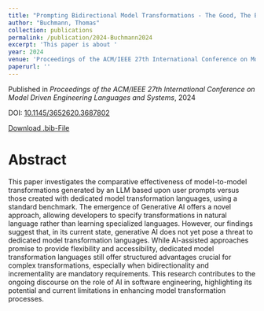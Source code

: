 ```yaml
---
title: "Prompting Bidirectional Model Transformations - The Good, The Bad and The Ugly"
author: "Buchmann, Thomas"
collection: publications
permalink: /publication/2024-Buchmann2024
excerpt: 'This paper is about '
year: 2024
venue: 'Proceedings of the ACM/IEEE 27th International Conference on Model Driven Engineering Languages and Systems'
paperurl: ''
---
```


Published in *Proceedings of the ACM/IEEE 27th International Conference on Model Driven Engineering Languages and Systems*, 2024

DOI: [10.1145/3652620.3687802](https://doi.org/10.1145/3652620.3687802)

[Download .bib-File](https://tbuchmann.github.io/files/Buchmann2024.bib)

Abstract
=====

This paper investigates the comparative effectiveness of model-to-model transformations generated by an LLM based upon user prompts versus those created with dedicated model transformation languages, using a standard benchmark. The emergence of Generative AI offers a novel approach, allowing developers to specify transformations in natural language rather than learning specialized languages. However, our findings suggest that, in its current state, generative AI does not yet pose a threat to dedicated model transformation languages. While AI-assisted approaches promise to provide flexibility and accessibility, dedicated model transformation languages still offer structured advantages crucial for complex transformations, especially when bidirectionality and incrementality are mandatory requirements. This research contributes to the ongoing discourse on the role of AI in software engineering, highlighting its potential and current limitations in enhancing model transformation processes.